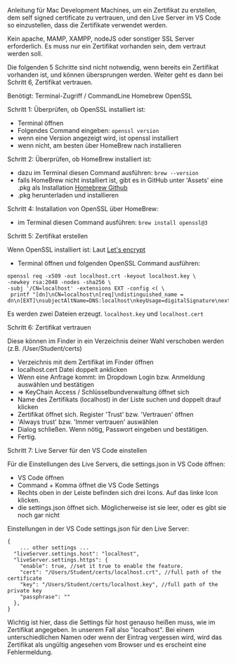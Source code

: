 Anleitung für Mac Development Machines, um ein Zertifikat zu erstellen,
dem self signed certificate zu vertrauen, und den Live Server im VS Code
so einzustellen, dass die Zertifikate verwendet werden.

Kein apache, MAMP, XAMPP, nodeJS oder sonstiger SSL Server erforderlich.
Es muss nur ein Zertifikat vorhanden sein, dem vertraut werden soll.

Die folgenden 5 Schritte sind nicht notwendig, wenn bereits ein Zertifikat vorhanden ist,
und können übersprungen werden. Weiter geht es dann bei Schritt 6, Zertifikat vertrauen.

Benötigt:
Terminal-Zugriff / CommandLine
Homebrew
OpenSSL

Schritt 1: Überprüfen, ob OpenSSL installiert ist:

- Terminal öffnen
- Folgendes Command eingeben: `openssl version`
- wenn eine Version angezeigt wird, ist openssl installiert
- wenn nicht, am besten über HomeBrew nach installieren

Schritt 2: Überprüfen, ob HomeBrew installiert ist:

- dazu im Terminal diesen Command ausführen: `brew --version`
- falls HomeBrew nicht installiert ist, gibt es in GitHub unter
  'Assets' eine .pkg als Installation
  [Homebrew Github](https://github.com/Homebrew/brew/releases)
- .pkg herunterladen und installieren

Schritt 4: Installation von OpenSSL über HomeBrew:

- im Terminal diesen Command ausführen: `brew install openssl@3`

Schritt 5: Zertifikat erstellen

Wenn OpenSSL installiert ist:
Laut [Let's encrypt](https://letsencrypt.org/docs/certificates-for-localhost/)

- Terminal öffnen und folgenden OpenSSL Command ausführen:

```
openssl req -x509 -out localhost.crt -keyout localhost.key \
-newkey rsa:2048 -nodes -sha256 \
-subj '/CN=localhost' -extensions EXT -config <( \
 printf "[dn]\nCN=localhost\n[req]\ndistinguished_name = dn\n[EXT]\nsubjectAltName=DNS:localhost\nkeyUsage=digitalSignature\nextendedKeyUsage=serverAuth")
```

Es werden zwei Dateien erzeugt. `localhost.key` und `localhost.cert`

Schritt 6: Zertifikat vertrauen

Diese können im Finder in ein Verzeichnis deiner Wahl verschoben werden
(z.B. /User/Student/certs)

- Verzeichnis mit dem Zertifikat im Finder öffnen
- localhost.cert Datei doppelt anklicken
- Wenn eine Anfrage kommt: im Dropdown Login bzw. Anmeldung auswählen und bestätigen
- => KeyChain Access / Schlüsselbundverwaltung öffnet sich
- Name des Zertifikats (localhost) in der Liste suchen und doppelt drauf klicken
- Zertifikat öffnet sich. Register 'Trust' bzw. 'Vertrauen' öffnen
- 'Always trust' bzw. 'Immer vertrauen' auswählen
- Dialog schließen. Wenn nötig, Passwort eingeben und bestätigen.
- Fertig.

Schritt 7: Live Server für den VS Code einstellen

Für die Einstellungen des Live Servers, die settings.json in VS Code öffnen:

- VS Code öffnen
- Command + Komma öffnet die VS Code Settings
- Rechts oben in der Leiste befinden sich drei Icons. Auf das linke Icon klicken.
- die settings.json öffnet sich. Möglicherweise ist sie leer,
  oder es gibt sie noch gar nicht

Einstellungen in der VS Code settings.json für den Live Server:

```
{
    ... other settings ...
  "liveServer.settings.host": "localhost",
  "liveServer.settings.https": {
    "enable": true, //set it true to enable the feature.
    "cert": "/Users/Student/certs/localhost.crt", //full path of the certificate
    "key": "/Users/Student/certs/localhost.key", //full path of the private key
    "passphrase": ""
  },
}
```

Wichtig ist hier, dass die Settings für host genauso heißen muss, wie im Zertifikat angegeben.
In unserem Fall also "localhost". Bei einem unterschiedlichen Namen oder wenn der Eintrag
vergessen wird, wird das Zertifikat als ungültig angesehen vom Browser und es erscheint eine
Fehlermeldung.
